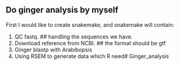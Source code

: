 
## Do ginger analysis by myself

First I would like to create snakemake, and snakemake will contain: 
1. QC fastq. ## handling the sequences we have.
2. Download reference from NCBI. ## the format should be gtf
3. Ginger blastp with Arabibopsis
4. Using RSEM to generate data which R need# Ginger_analysis
